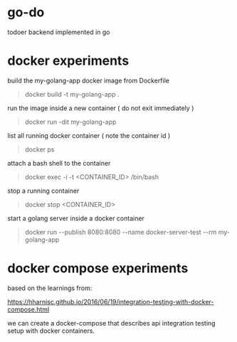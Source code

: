 # go-do
todoer backend implemented in go



# docker experiments 

build the my-golang-app docker image from Dockerfile 
> docker build -t my-golang-app .

run the image inside a new container ( do not exit immediately )
> docker run -dit my-golang-app

list all running docker container ( note the container id )
> docker ps

attach a bash shell to the container 
> docker exec -i -t <CONTAINER_ID> /bin/bash

stop a running container
> docker stop <CONTAINER_ID>

start a golang server inside a docker container 
> docker run --publish 8080:8080 --name docker-server-test --rm my-golang-app

# docker compose experiments

based on the learnings from:

https://hharnisc.github.io/2016/06/19/integration-testing-with-docker-compose.html

we can create a docker-compose that describes api integration testing setup with docker containers.


